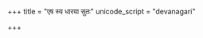 +++
title = "एष स्य धारया सुतः"
unicode_script = "devanagari"

+++
<div class="js_include" url="/vedAH_sAma/paravastu-saama/devaH/somaH/eShasya-dhArayA/"  newLevelForH1="1" includeTitle="false"> </div>